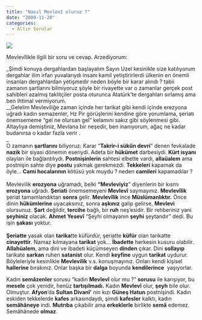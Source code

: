 ```yaml
---
title: "Nasıl Mevlevî oluruz ?"
date: "2009-11-20"
categories: 
  - Altın Sorular
---
```


![](/uploads/image/galata_mevlevihanesi_.jpg)

Mevlevîlikle ilgili bir soru ve cevap. Arzediyorum:   
  
_Şimdi konuya dergahlardan başlayalım Sayın Uzel kesinikle size katılıyorum dergahlar ilim irfan yuvalarıydı insanı kamil yetiştirirlerdi ülkenin en önemli insanları dergahlardan yetişmedir neden böyle bir karar alındı ? tabii zamanın şartlarını bilmiyoruz şöyle bir rivayette var o zamanlar gerçek post sahibleri azalmış taklitçiler posta oturunca Atatürk’te dergahları sırlamış ama ben ihtimal vermiyorum.  
__Gelelim Mevleviliğe zaman içinde her tarikat gibi kendi içinde erezyona uğradı kadın semazenler, Hz Pir görüşlerini kendine göre yorumlama, şeriatı önemsememe “gel ne olursan gel” kelamını sakız gibi söylenmesi gibi. Altaylıya demiştiniz, Mevlana bir neşedir, ben inanıyorum, ağaç ne kadar budanırsa o kadar fazla verir .  
_  
O zamanın **şartlarını** biliyoruz: Karar “**Takrir-i sükûn devri**” denen fevkalade **nazik** bir siyasi dönemin eseriydi. Adeta bir **hükümet** darbesiydi. **Kürt isyanı** olayları ile bağlantılıydı. **Postnişinlerin** sahtesi elbette vardı, **allaüalem** ama postnişin sahte diye **postu** yakmak gerekmezdi. **Tekkeleri** kapamak da öyle… **Cami hocalarının** kötüsü yok muydu ? neden **camileri** kapamadılar ?  
   
Mevlevilik **erozyona** uğramadı, belki **“Mevleviyiz**” diyenlerin bir kısmı **erozyona** uğradı. **Şeriati** önemsemeyeni **Mevlevî** saymayınız. **Mevlevîlik** şeriat tamamlandıktan **sonra** gelir. **Mevlevîlik** ince **Müslümanlıktır.** Önce dinin **hükümlerine** uyacaksınız, sonra **aşkınız** galip gelirse, **Mevlevi** olursunuz. **Şart** değildir, **tercihe** bağlı, bir **ruh** neş’esidir. Bir rehberiniz yani **şeyhiniz** olacak. **Ahmet Yesevî** “Şeyhi olmayanın **şeyhi** şeytandır” dedi. Bu işin **şakası** yoktur.  
   
**Şeriatte** yasak olan **tarika**tte küfürdür, şeriatte **küfür** olan tarikatte **cinayettir**. Namaz kılmayana **tarikat** yok… **İbadette** herkesin kusuru olabilir. **Allahüalem**, ama dini ve ibadeti küçümseyen **dinden** çıkar. Dini **sollayıp** tarikate **sarkan** ruhen **satanist** olur. Kendi **keyfine** uygun **tarikat** uydurur. Böyleleriyle kesinlikle **Mevlevilik** v.s. konuşmayınız. Onları kendi kişisel **hallerine** bırakınız. Onlar başka bir **dalga** boyunda **kendilerince**  yaşıyorlar.   
  
Kadın **semâzenler** sorusu “kadın **Mevlevî** olur mu ?” **sorusu** ile karışıyor, bu **mesele** çok yenidir, henüz **tartışılmadı.** Kadın **Mevlevî** olur, **şeyh** bile olur. Olmuştur. **Afyon**’da **Sultan Divanî’** nin kızı **Güneş Hatun** postnişindi. Kadın eskiden tekkelerde **kafes** arkasındaydı, şimdi **kafesler** kalktı, kadın **semâhâneye** indi. **Mutrıba** çıkabilir ama **erkeklerle** birlikte **semâ** edemez. Semâhânede **olmaz**.
